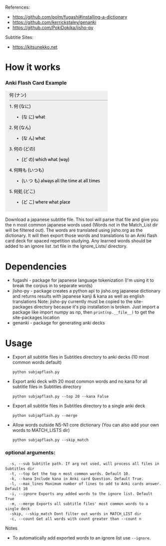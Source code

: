 References:
- https://github.com/polm/fugashi#installing-a-dictionary
- https://github.com/kerrickstaley/genanki
- https://github.com/PokiDokika/jisho-py

Subtitle Sites:
- https://kitsunekko.net

# How it works
### Anki Flash Card Example

![Example](example.png)

Download a japanese subtitle file. This tool will parse that file and give you the n most common japanese words used (Words not in the Match_List dir will be filtered out). The words are translated using jisho.org as the dictionary. It will then export those words and translations to an Anki flash card deck for spaced repetition studying.
Any learned words should be added to an ignore list .txt file in the Ignore_Lists/ directory.

# Dependencies
- fugashi - package for japanese language tokenization (I'm using it to break the corpus in to separate words)
- jisho-py - package creates a python api to jisho.org japanese dictionary and returns results with japanese kanji & kana as well as english translations
Note: jisho-py currently must be copied to the site-packages directory because it's pip installation is broken. Just import a package like import numpy as np, then `print(np.__file__)` to get the site-packages location
- genanki - package for generating anki decks

# Usage
- Export all subtitle files in Subtitles directory to anki decks (10 most common words default)
    ```
    python subjapflash.py
    ```
- Export anki deck with 20 most common words and no kana for all subtitle files in Subtitles directory
    ```
    python subjapflash.py --top 20 --kana False 
    ```
- Export all subtitle files in Subtitles directory to a single anki deck
    ```
    python subjapflash.py --merge
    ```
- Allow words outside N5-N1 core dictionary (You can also add your own words to MATCH_LISTS dir)
    ```
    python subjapflash.py --skip_match
    ```
    
### optional arguments:
```
  -s, --sub Subtitle path. If arg not used, will process all files in Subtitles dir
  -t, --top Get the top n most common words. Default 10.
  -k, --kana Include kana in Anki card Question. Default True.
  -l, --max_lines Maximum number of lines to add to Anki cards answer. Default 10
  -i, --ignore Exports any added words to the ignore list. Default True
  -m, --merge Exports all subtitle files' most common words to a single deck
  -skip, --skip_match Dont filter out words in MATCH_LIST dir
  -c, --count Get all words with count greater than --count n
``` 

Notes
- To automatically add exported words to an ignore list use `--ignore`.